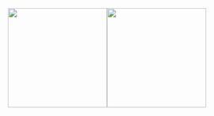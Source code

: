 <div style="display: flex; flex-direction: row; justify-content: center">
  <a>
    <img style="gap: 2%; height: 200px" src="https://github-readme-stats.vercel.app/api?username=cmalagacode&show_icons=true&theme=tokyonight" />
  </a>
  <a>
    <img style="gap: 2%; height: 200px" src="https://github-readme-stats.vercel.app/api/top-langs/?username=cmalagacode&theme=tokyonight" />
  </a>
</div>

